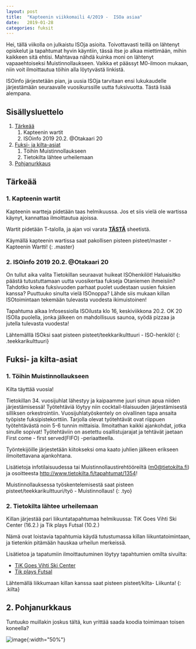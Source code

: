 ```yaml
---
layout: post
title:  "Kapteenin viikkomaili 4/2019 -  ISOa asiaa"
date:   2019-01-28
categories: fuksit
---
```


Hei, tällä viikolla on julkaistu ISOja asioita. Toivottavasti teillä on lähtenyt opiskelut ja tapahtumat hyvin käyntiin, tässä itse jo alkaa miettimään, mihin kaikkeen sitä ehtisi. Mahtavaa nähdä kuinka moni on lähtenyt vapaaehtoiseksi Muistinnollaukseen. Vaikka et päässyt M0-ilmoon mukaan, niin voit ilmoittautua töihin alla löytyvästä linkistä.

ISOinfo järjestetään pian, ja uusia ISOja tarvitaan ensi lukukaudelle järjestämään seuraavalle vuosikurssille uutta fuksivuotta. Tästä lisää alempana.


## Sisällysluettelo
1. [Tärkeää](#tärkeää)
    1. Kapteenin wartit
    2. ISOinfo 2019 20.2. @Otakaari 20
2. [Fuksi- ja kilta-asiat](#fuksi--ja-kilta-asiat)
    1. Töihin Muistinnollaukseen
    2. Tietokilta lähtee urheilemaan
3. [Pohjanurkkaus](#pohjanurkkaus)

## Tärkeää

### 1. Kapteenin wartit

Kapteenin wartteja pidetään taas helmikuussa. Jos et siis vielä ole wartissa käynyt, kannattaa ilmoittautua ajoissa.

Wartit pidetään T-talolla, ja ajan voi varata <b>[TÄSTÄ](https://docs.google.com/spreadsheets/d/1ap_SmvJQtSOqYn1-z0hCp-hl61Etyi6o7hL3U0MnYe4/edit?usp=sharing)</b> sheetistä.


Käymällä kapteenin wartissa saat pakollisen pisteen pisteet/master - Kapteenin Wartti!
{: .master}

### 2. ISOinfo 2019 20.2. @Otakaari 20

On tullut aika valita Tietokillan seuraavat huikeat ISOhenkilöt!
Haluaisitko päästä tutustuttamaan uutta vuosikertaa fukseja Otaniemen ihmeisiin?
Tahdotko kokea fuksivuoden parhaat puolet uudestaan uusien fuksien kanssa?
Puuttuuko sinulta vielä ISOnoppa?
Lähde siis mukaan killan ISOtoimintaan tekemään tulevasta vuodesta ikimuistoinen!

Tapahtuma alkaa Infosessiolla ISOilusta klo 16, keskiviikkona 20.2.
OK 20 ISOlla puolella, jonka jälkeen on mahdollisuus saunoa,
syödä pizzaa ja jutella tulevasta vuodesta!

Lähtemälllä ISOksi saat pisteen pisteet/teekkarikulttuuri - ISO-henkilö!
{: .teekkarikulttuuri}

## Fuksi- ja kilta-asiat

### 1. Töihin Muistinnollaukseen

Kilta täyttää vuosia!

Tietokillan 34. vuosijuhlat lähestyy ja kaipaamme juuri sinun apua niiden järjestämisessä! Työtehtäviä löytyy niin cocktail-tilaisuuden järjestämisestä silliksen orkestrointiin. Vuosijuhlatyöskentely on oivallinen tapa ansaita työpiste fuksipistekorttiin. Tarjolla olevat työtehtävät ovat riippuen työtehtävästä noin 5-6 tunnin mittaisia. Ilmoitathan kaikki ajankohdat, jotka sinulle sopivat! Työtehtäviin on asetettu osallistujarajat ja tehtävät jaetaan First come - first served(FIFO) -periaatteella.

Työntekijöille järjestetään kiitokseksi oma kaato juhlien jälkeen erikseen ilmoitettavana ajankohtana.


Lisätietoja infotilaisuudessa tai Muistinnollaustirehtööreiltä (m0@tietokilta.fi) ja osoitteesta <http://www.tietokilta.fi/tapahtumat/1354>!

Muistinnollauksessa työskentelemisestä saat pisteen pisteet/teekkarikulttuuri/työ - Muistinnollaus!
{: .tyo}

### 2. Tietokilta lähtee urheilemaan

Killan järjestää pari liikuntatapahtumaa helmikuussa: TiK Goes Vihti Ski Center (16.2.) ja Tik plays Futsal (10.2.)

Nämä ovat loistavia tapahtumia käydä tutustumassa killan liikuntatoimintaan, ja tietenkin pitämään hauskaa urheilun merkeissä.

Lisätietoa ja tapatumiin ilmoittautuminen löytyy tapahtumien omilta sivuilta:
* [TiK Goes Vihti Ski Center](http://www.tietokilta.fi/tapahtumat/ilmot/TiKVihtiSki19)
* [Tik plays Futsal](http://www.tietokilta.fi/tapahtumat/ilmot/tikfutsal19)

Lähtemällä liikkumaan killan kanssa saat pisteen pisteet/kilta- Liikunta!
{: .kilta}

## 2. Pohjanurkkaus
Tuntuuko muillakin joskus tältä, kun yrittää saada koodia toimimaan toisen koneella?


![image](/kapteeninviikkomaili/assets/201904/meme.jpg){:width="50%"}

